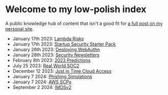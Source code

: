 # Welcome to my low-polish index

A public knowledge hub of content that isn't a good fit for [a full post on my personal site](https://ramimac.me).

* January 17th 2023: [Lambda Risks](lambda-risks.md)
* January 17th 2023: [Startup Security Starter Pack](startup-security-starter-pack.md)
* January 26th 2023: [Deploying WebAuthn](deploying-webauthn.md)
* January 28th 2023: [Security Newsletters](security-newsletters.md)
* February 8th 2023: [2023 Predictions](2023-predictions.md)
* July 25 2023: [Real World SOC2](soc2.md)
* December 12 2023: [Just in Time Cloud Access](jit-cloud-access.md)
* January 7 2024: [Phishing Simulations](phishing-simulations.md)
* January 7 2024: [AWS SCPs](scps.md)
* September 2 2024: [IMDSv2](imdsv2.md)